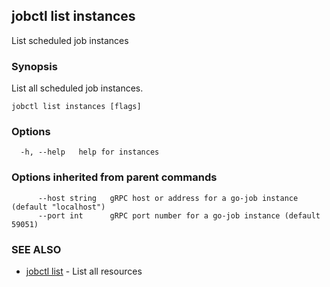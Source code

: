 ## jobctl list instances

List scheduled job instances

### Synopsis

List all scheduled job instances.

```
jobctl list instances [flags]
```

### Options

```
  -h, --help   help for instances
```

### Options inherited from parent commands

```
      --host string   gRPC host or address for a go-job instance (default "localhost")
      --port int      gRPC port number for a go-job instance (default 59051)
```

### SEE ALSO

* [jobctl list](jobctl_list.md)	 - List all resources

